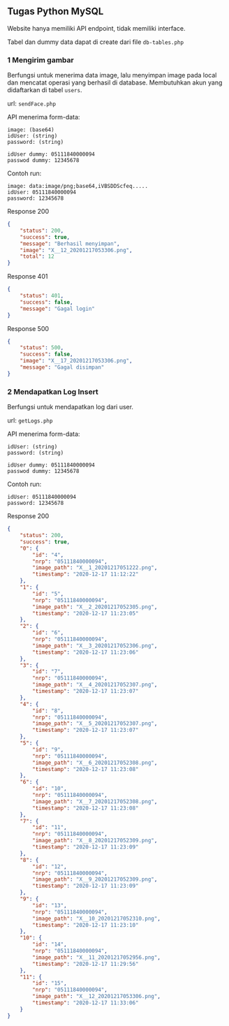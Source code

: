 ## Tugas Python MySQL

Website hanya memiliki API endpoint, tidak memiliki interface.

Tabel dan dummy data dapat di create dari file `db-tables.php`

### 1 Mengirim gambar

Berfungsi untuk menerima data image, lalu menyimpan image pada local dan mencatat operasi yang berhasil di database. Membutuhkan akun yang didaftarkan di tabel `users`.

url: `sendFace.php`

API menerima form-data:
```
image: (base64)
idUser: (string)
password: (string)
```
```
idUser dummy: 05111840000094
passwod dummy: 12345678
```

Contoh run:

```
image: data:image/png;base64,iVBSDDScfeq.....
idUser: 05111840000094
password: 12345678
```

Response 200
```json
{
    "status": 200,
    "success": true,
    "message": "Berhasil menyimpan",
    "image": "X__12_20201217053306.png",
    "total": 12
}
```

Response 401
```json
{
    "status": 401,
    "success": false,
    "message": "Gagal login"
}
```

Response 500
```json
{
    "status": 500,
    "success": false,
    "image": "X__17_20201217053306.png",
    "message": "Gagal disimpan"
}
```

### 2 Mendapatkan Log Insert

Berfungsi untuk mendapatkan log dari user.

url: `getLogs.php`

API menerima form-data:
```
idUser: (string)
password: (string)
```
```
idUser dummy: 05111840000094
passwod dummy: 12345678
```

Contoh run:

```
idUser: 05111840000094
password: 12345678
```

Response 200
```json
{
    "status": 200,
    "success": true,
    "0": {
        "id": "4",
        "nrp": "05111840000094",
        "image_path": "X__1_20201217051222.png",
        "timestamp": "2020-12-17 11:12:22"
    },
    "1": {
        "id": "5",
        "nrp": "05111840000094",
        "image_path": "X__2_20201217052305.png",
        "timestamp": "2020-12-17 11:23:05"
    },
    "2": {
        "id": "6",
        "nrp": "05111840000094",
        "image_path": "X__3_20201217052306.png",
        "timestamp": "2020-12-17 11:23:06"
    },
    "3": {
        "id": "7",
        "nrp": "05111840000094",
        "image_path": "X__4_20201217052307.png",
        "timestamp": "2020-12-17 11:23:07"
    },
    "4": {
        "id": "8",
        "nrp": "05111840000094",
        "image_path": "X__5_20201217052307.png",
        "timestamp": "2020-12-17 11:23:07"
    },
    "5": {
        "id": "9",
        "nrp": "05111840000094",
        "image_path": "X__6_20201217052308.png",
        "timestamp": "2020-12-17 11:23:08"
    },
    "6": {
        "id": "10",
        "nrp": "05111840000094",
        "image_path": "X__7_20201217052308.png",
        "timestamp": "2020-12-17 11:23:08"
    },
    "7": {
        "id": "11",
        "nrp": "05111840000094",
        "image_path": "X__8_20201217052309.png",
        "timestamp": "2020-12-17 11:23:09"
    },
    "8": {
        "id": "12",
        "nrp": "05111840000094",
        "image_path": "X__9_20201217052309.png",
        "timestamp": "2020-12-17 11:23:09"
    },
    "9": {
        "id": "13",
        "nrp": "05111840000094",
        "image_path": "X__10_20201217052310.png",
        "timestamp": "2020-12-17 11:23:10"
    },
    "10": {
        "id": "14",
        "nrp": "05111840000094",
        "image_path": "X__11_20201217052956.png",
        "timestamp": "2020-12-17 11:29:56"
    },
    "11": {
        "id": "15",
        "nrp": "05111840000094",
        "image_path": "X__12_20201217053306.png",
        "timestamp": "2020-12-17 11:33:06"
    }
}
```